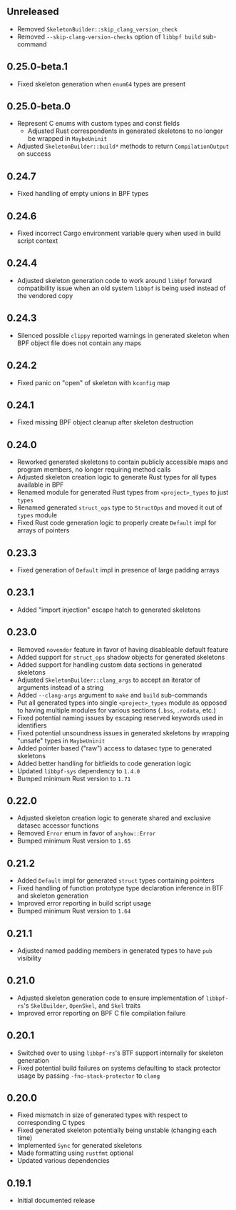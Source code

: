 Unreleased
----------
- Removed `SkeletonBuilder::skip_clang_version_check`
- Removed `--skip-clang-version-checks` option of `libbpf build`
  sub-command


0.25.0-beta.1
-------------
- Fixed skeleton generation when `enum64` types are present


0.25.0-beta.0
-------------
- Represent C enums with custom types and const fields
  - Adjusted Rust correspondents in generated skeletons to no longer be
    wrapped in `MaybeUninit`
- Adjusted `SkeletonBuilder::build*` methods to return
  `CompilationOutput` on success


0.24.7
------
- Fixed handling of empty unions in BPF types


0.24.6
------
- Fixed incorrect Cargo environment variable query when used in build
  script context


0.24.4
------
- Adjusted skeleton generation code to work around `libbpf` forward
  compatibility issue when an old system `libbpf` is being used instead
  of the vendored copy


0.24.3
------
- Silenced possible `clippy` reported warnings in generated skeleton
  when BPF object file does not contain any maps


0.24.2
------
- Fixed panic on "open" of skeleton with `kconfig` map


0.24.1
------
- Fixed missing BPF object cleanup after skeleton destruction


0.24.0
------
- Reworked generated skeletons to contain publicly accessible maps and
  program members, no longer requiring method calls
- Adjusted skeleton creation logic to generate Rust types for all types
  available in BPF
- Renamed module for generated Rust types from `<project>_types` to just `types`
- Renamed generated `struct_ops` type to `StructOps` and moved it out of `types`
  module
- Fixed Rust code generation logic to properly create `Default` impl for arrays
  of pointers


0.23.3
------
- Fixed generation of `Default` impl in presence of large padding arrays


0.23.1
------
- Added "import injection" escape hatch to generated skeletons


0.23.0
------
- Removed `novendor` feature in favor of having disableable default
  feature
- Added support for `struct_ops` shadow objects for generated skeletons
- Added support for handling custom data sections in generated skeletons
- Adjusted `SkeletonBuilder::clang_args` to accept an iterator of
  arguments instead of a string
- Added `--clang-args` argument to `make` and `build` sub-commands
- Put all generated types into single `<project>_types` module as opposed to
  having multiple modules for various sections (`.bss`, `.rodata`, etc.)
- Fixed potential naming issues by escaping reserved keywords used in
  identifiers
- Fixed potential unsoundness issues in generated skeletons by wrapping "unsafe"
  types in `MaybeUninit`
- Added pointer based ("raw") access to datasec type to generated skeletons
- Added better handling for bitfields to code generation logic
- Updated `libbpf-sys` dependency to `1.4.0`
- Bumped minimum Rust version to `1.71`


0.22.0
------
- Adjusted skeleton creation logic to generate shared and exclusive datasec
  accessor functions
- Removed `Error` enum in favor of `anyhow::Error`
- Bumped minimum Rust version to `1.65`


0.21.2
------
- Added `Default` impl for generated `struct` types containing pointers
- Fixed handling of function prototype type declaration inference in BTF and
  skeleton generation
- Improved error reporting in build script usage
- Bumped minimum Rust version to `1.64`


0.21.1
------
- Adjusted named padding members in generated types to have `pub` visibility


0.21.0
------
- Adjusted skeleton generation code to ensure implementation of `libbpf-rs`'s
  `SkelBuilder`, `OpenSkel`, and `Skel` traits
- Improved error reporting on BPF C file compilation failure


0.20.1
------
- Switched over to using `libbpf-rs`'s BTF support internally for skeleton
  generation
- Fixed potential build failures on systems defaulting to stack
  protector usage by passing `-fno-stack-protector` to `clang`


0.20.0
------
- Fixed mismatch in size of generated types with respect to corresponding C
  types
- Fixed generated skeleton potentially being unstable (changing each time)
- Implemented `Sync` for generated skeletons
- Made formatting using `rustfmt` optional
- Updated various dependencies


0.19.1
------
- Initial documented release
